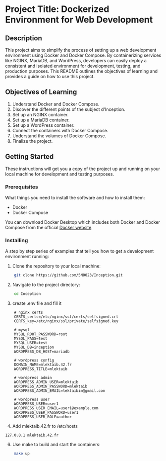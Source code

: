 
# Project Title: Dockerized Environment for Web Development

## Description

This project aims to simplify the process of setting up a web development environment using Docker and Docker Compose. By containerizing services like NGINX, MariaDB, and WordPress, developers can easily deploy a consistent and isolated environment for development, testing, and production purposes. This README outlines the objectives of learning and provides a guide on how to use this project.

## Objectives of Learning

1. Understand Docker and Docker Compose.
2. Discover the different points of the subject d'Inception.
3. Set up an NGINX container.
4. Set up a MariaDB container.
5. Set up a WordPress container.
6. Connect the containers with Docker Compose.
7. Understand the volumes of Docker Compose.
8. Finalize the project.

## Getting Started

These instructions will get you a copy of the project up and running on your local machine for development and testing purposes.

### Prerequisites

What things you need to install the software and how to install them:

- Docker
- Docker Compose

You can download Docker Desktop which includes both Docker and Docker Compose from the official [Docker website](https://www.docker.com/products/docker-desktop).

### Installing

A step by step series of examples that tell you how to get a development environment running:

1. Clone the repository to your local machine:

```bash
	git clone https://github.com/5N0023/Inception.git
```
2.  Navigate to the project directory:
```bash
	cd Inception
```
3. create .env file and fill it
```
	# nginx certs
	CERTS_certs=/etc/nginx/ssl/certs/selfsigned.crt
	CERTS_key=/etc/nginx/ssl/private/selfsigned.key

	# mysql
	MYSQL_ROOT_PASSWORD=root
	MYSQL_PASS=test
	MYSQL_USER=test
	MYSQL_DB=inception
	WORDPRESS_DB_HOST=mariadb

	# wordpress config
	DOMAIN_NAME=mlektaib.42.fr
	WORDPRESS_TITLE=mlektaib

	# wordpress admin
	WORDPRESS_ADMIN_USER=mlektaib
	WORDPRESS_ADMIN_PASSWORD=mlektaib
	WORDPRESS_ADMIN_EMAIL=lektaibim@gmail.com

	# wordpress user
	WORDPRESS_USER=user1
	WORDPRESS_USER_EMAIL=user1@example.com
	WORDPRESS_USER_PASSWORD=user1
	WORDPRESS_USER_ROLE=author
```
4. Add mlektaib.42.fr to /etc/hosts
``` 
127.0.0.1 mlektaib.42.fr
```
6.  Use make to build and start the containers:
``` bash
	make up
```
